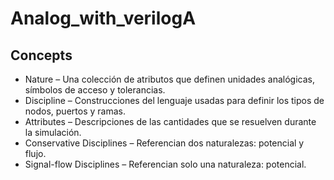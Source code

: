 # Analog_with_verilogA

## Concepts

- Nature – Una colección de atributos que definen unidades analógicas, símbolos de acceso y tolerancias.
- Discipline – Construcciones del lenguaje usadas para definir los tipos de nodos, puertos y ramas.
- Attributes – Descripciones de las cantidades que se resuelven durante la simulación.
- Conservative Disciplines – Referencian dos naturalezas: potencial y flujo.
- Signal-flow Disciplines – Referencian solo una naturaleza: potencial.